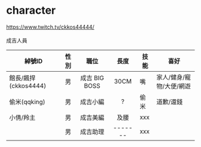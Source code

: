 # character
https://www.twitch.tv/ckkos44444/<br>
<br>
成吉人員<br>

| 綽號ID | 性別 | 職位 | 長度 | 技能 | 喜好 |
| --- |  :---: | :-------: | :---------: | --------- | --------- |
| 館長/飆捍(ckkos4444) | 男 | 成吉 BIG BOSS | 30CM | 嘴 | 家人/健身/寵物/大便/網遊 |
| 偷米(qqking) | 男 | 成吉小編 | ? | 偷米 | 道歉/還錢 |
| 小倩/羚主 | 男 | 成吉美編 | 及腰 | xxx |
|  | 男 | 成吉助理 | ------- | xxx |


<br>

  




